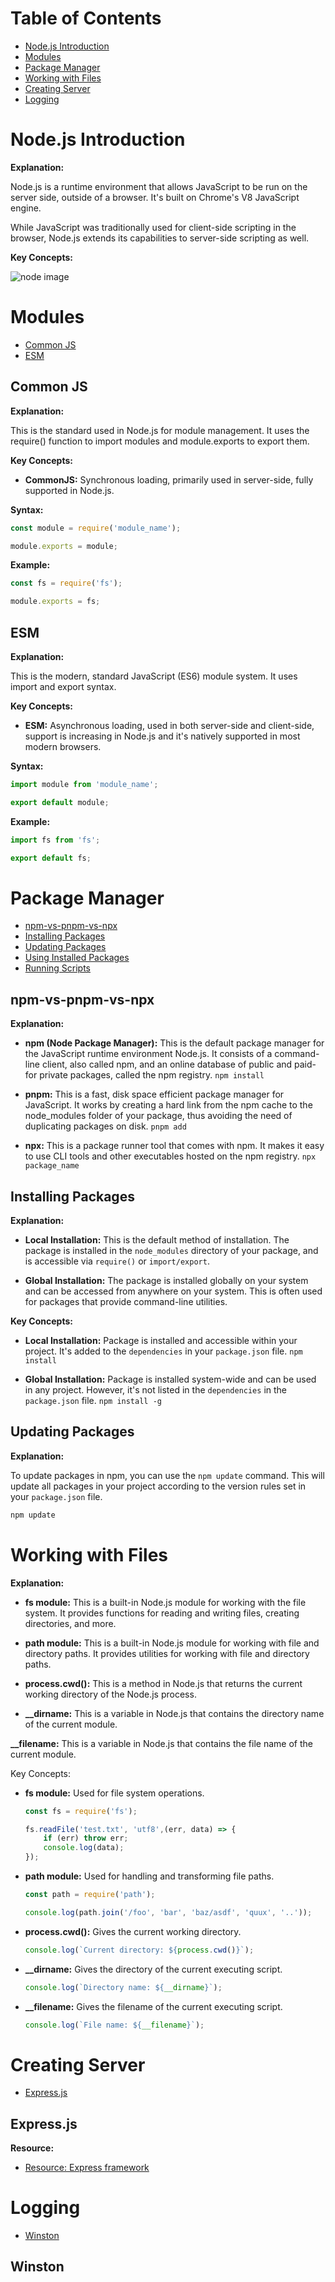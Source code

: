 # Table of Contents

- [Node.js Introduction](#nodejs-introduction)
- [Modules](#modules)
- [Package Manager](#package-manager)
- [Working with Files](#working-with-files)
- [Creating Server](#creating-server)
- [Logging](#logging)

# Node.js Introduction

**Explanation:**

Node.js is a runtime environment that allows JavaScript to be run on the server side, outside of a browser. It's built on Chrome's V8 JavaScript engine.

While JavaScript was traditionally used for client-side scripting in the browser, Node.js extends its capabilities to server-side scripting as well.

**Key Concepts:**

![node image](./assets/images/ecmaScript/nodejs.png)

# Modules

- [Common JS](#common-js)
- [ESM](#esm)

## Common JS

**Explanation:**

This is the standard used in Node.js for module management. It uses the require() function to import modules and module.exports to export them.

**Key Concepts:**

- **CommonJS:** Synchronous loading, primarily used in server-side, fully supported in Node.js.

**Syntax:**

```js
const module = require('module_name');

module.exports = module;
```

**Example:**

```js
const fs = require('fs');

module.exports = fs;
```

## ESM

**Explanation:**

This is the modern, standard JavaScript (ES6) module system. It uses import and export syntax.

**Key Concepts:**

- **ESM:** Asynchronous loading, used in both server-side and client-side, support is increasing in Node.js and it's natively supported in most modern browsers.

**Syntax:**

```js
import module from 'module_name';

export default module;
```

**Example:**

```js
import fs from 'fs';

export default fs;
```


# Package Manager

- [npm-vs-pnpm-vs-npx](#npm-vs-pnpm-vs-npx)
- [Installing Packages](#installing-packages)
- [Updating Packages](#updating-packages)
- [Using Installed Packages](#using-installed-packages)
- [Running Scripts](#running-scripts)

## npm-vs-pnpm-vs-npx

**Explanation:**

- **npm (Node Package Manager):** This is the default package manager for the JavaScript runtime environment Node.js. It consists of a command-line client, also called npm, and an online database of public and paid-for private packages, called the npm registry. `npm install`

- **pnpm:** This is a fast, disk space efficient package manager for JavaScript. It works by creating a hard link from the npm cache to the node_modules folder of your package, thus avoiding the need of duplicating packages on disk. `pnpm add`

- **npx:** This is a package runner tool that comes with npm. It makes it easy to use CLI tools and other executables hosted on the npm registry. `npx package_name`

## Installing Packages

**Explanation:**

- **Local Installation:** This is the default method of installation. The package is installed in the `node_modules` directory of your package, and is accessible via `require()` or `import/export`.

- **Global Installation:** The package is installed globally on your system and can be accessed from anywhere on your system. This is often used for packages that provide command-line utilities.

**Key Concepts:**

- **Local Installation:** Package is installed and accessible within your project. It's added to the `dependencies` in your `package.json` file. `npm install`

- **Global Installation:** Package is installed system-wide and can be used in any project. However, it's not listed in the `dependencies` in the `package.json` file. `npm install -g`

## Updating Packages

**Explanation:**

To update packages in npm, you can use the `npm update` command. This will update all packages in your project according to the version rules set in your `package.json` file.

```bash
npm update
```

# Working with Files

**Explanation:**

- **fs module:** This is a built-in Node.js module for working with the file system. It provides functions for reading and writing files, creating directories, and more.

- **path module:** This is a built-in Node.js module for working with file and directory paths. It provides utilities for working with file and directory paths.

- **process.cwd():** This is a method in Node.js that returns the current working directory of the Node.js process.

- **__dirname:** This is a variable in Node.js that contains the directory name of the current module.

**__filename:** This is a variable in Node.js that contains the file name of the current module.

Key Concepts:

- **fs module:** Used for file system operations.

    ```js
    const fs = require('fs');

    fs.readFile('test.txt', 'utf8',(err, data) => {
        if (err) throw err;
        console.log(data);
    });
    ```

- **path module:** Used for handling and transforming file paths.

    ```js
    const path = require('path');

    console.log(path.join('/foo', 'bar', 'baz/asdf', 'quux', '..'));
    ```

- **process.cwd():** Gives the current working directory.

    ```js
    console.log(`Current directory: ${process.cwd()}`);
    ```

- **__dirname:** Gives the directory of the current executing script.

    ```js
    console.log(`Directory name: ${__dirname}`);
    ```

- **__filename:** Gives the filename of the current executing script.

    ```js
    console.log(`File name: ${__filename}`);
    ```

# Creating Server

- [Express.js](#expressjs)

## Express.js

**Resource:**

- [Resource: Express framework](./framework/express.md)

# Logging

- [Winston](#winston)

## Winston
